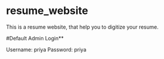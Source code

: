 # resume_website
This is a resume website, that help you to digitize your resume.

#Default Admin Login**

Username: priya
Password: priya
